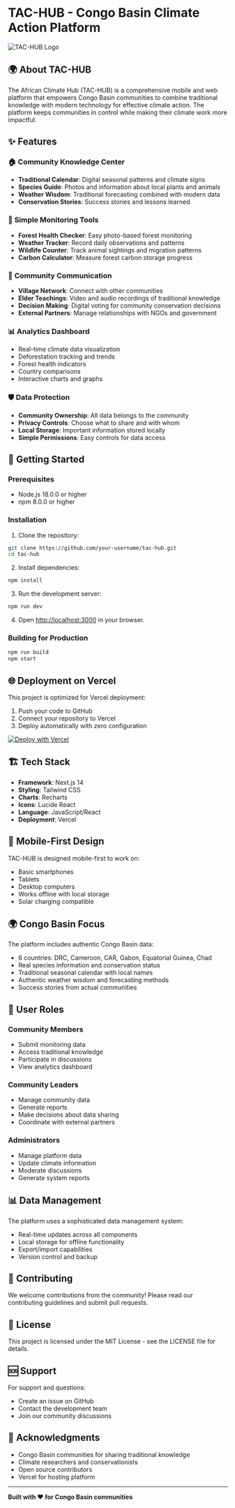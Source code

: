 # TAC-HUB - Congo Basin Climate Action Platform

![TAC-HUB Logo](https://images.unsplash.com/photo-1569163139394-de4e4f43e4e5?w=800&h=400&fit=crop)

## 🌍 About TAC-HUB

The African Climate Hub (TAC-HUB) is a comprehensive mobile and web platform that empowers Congo Basin communities to combine traditional knowledge with modern technology for effective climate action. The platform keeps communities in control while making their climate work more impactful.

## ✨ Features

### 🏠 **Community Knowledge Center**
- **Traditional Calendar**: Digital seasonal patterns and climate signs
- **Species Guide**: Photos and information about local plants and animals
- **Weather Wisdom**: Traditional forecasting combined with modern data
- **Conservation Stories**: Success stories and lessons learned

### 🔧 **Simple Monitoring Tools**
- **Forest Health Checker**: Easy photo-based forest monitoring
- **Weather Tracker**: Record daily observations and patterns
- **Wildlife Counter**: Track animal sightings and migration patterns
- **Carbon Calculator**: Measure forest carbon storage progress

### 💬 **Community Communication**
- **Village Network**: Connect with other communities
- **Elder Teachings**: Video and audio recordings of traditional knowledge
- **Decision Making**: Digital voting for community conservation decisions
- **External Partners**: Manage relationships with NGOs and government

### 📊 **Analytics Dashboard**
- Real-time climate data visualization
- Deforestation tracking and trends
- Forest health indicators
- Country comparisons
- Interactive charts and graphs

### 🛡️ **Data Protection**
- **Community Ownership**: All data belongs to the community
- **Privacy Controls**: Choose what to share and with whom
- **Local Storage**: Important information stored locally
- **Simple Permissions**: Easy controls for data access

## 🚀 Getting Started

### Prerequisites
- Node.js 18.0.0 or higher
- npm 8.0.0 or higher

### Installation

1. Clone the repository:
```bash
git clone https://github.com/your-username/tac-hub.git
cd tac-hub
```

2. Install dependencies:
```bash
npm install
```

3. Run the development server:
```bash
npm run dev
```

4. Open [http://localhost:3000](http://localhost:3000) in your browser.

### Building for Production

```bash
npm run build
npm start
```

## 🌐 Deployment on Vercel

This project is optimized for Vercel deployment:

1. Push your code to GitHub
2. Connect your repository to Vercel
3. Deploy automatically with zero configuration

[![Deploy with Vercel](https://vercel.com/button)](https://vercel.com/new/clone?repository-url=https://github.com/your-username/tac-hub)

## 🏗️ Tech Stack

- **Framework**: Next.js 14
- **Styling**: Tailwind CSS
- **Charts**: Recharts
- **Icons**: Lucide React
- **Language**: JavaScript/React
- **Deployment**: Vercel

## 📱 Mobile-First Design

TAC-HUB is designed mobile-first to work on:
- Basic smartphones
- Tablets
- Desktop computers
- Works offline with local storage
- Solar charging compatible

## 🌍 Congo Basin Focus

The platform includes authentic Congo Basin data:
- 6 countries: DRC, Cameroon, CAR, Gabon, Equatorial Guinea, Chad
- Real species information and conservation status
- Traditional seasonal calendar with local names
- Authentic weather wisdom and forecasting methods
- Success stories from actual communities

## 🔐 User Roles

### Community Members
- Submit monitoring data
- Access traditional knowledge
- Participate in discussions
- View analytics dashboard

### Community Leaders
- Manage community data
- Generate reports
- Make decisions about data sharing
- Coordinate with external partners

### Administrators
- Manage platform data
- Update climate information
- Moderate discussions
- Generate system reports

## 📊 Data Management

The platform uses a sophisticated data management system:
- Real-time updates across all components
- Local storage for offline functionality
- Export/import capabilities
- Version control and backup

## 🤝 Contributing

We welcome contributions from the community! Please read our contributing guidelines and submit pull requests.

## 📄 License

This project is licensed under the MIT License - see the LICENSE file for details.

## 🆘 Support

For support and questions:
- Create an issue on GitHub
- Contact the development team
- Join our community discussions

## 🙏 Acknowledgments

- Congo Basin communities for sharing traditional knowledge
- Climate researchers and conservationists
- Open source contributors
- Vercel for hosting platform

---

**Built with ❤️ for Congo Basin communities**
